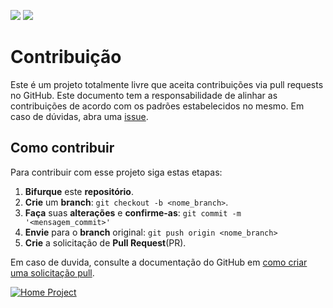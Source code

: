 ![](https://img.shields.io/badge/LICENSE-MIT-informational?style=for-the-badge&color=019EB5)
![](https://img.shields.io/badge/LANGUAGE-PORTUGUESE-informational?style=for-the-badge&color=FF6501)

# **Contribuição**

Este é um projeto totalmente livre que aceita contribuições via pull requests no GitHub. Este documento tem a responsabilidade de alinhar as contribuições de acordo com os padrões estabelecidos no mesmo. Em caso de dúvidas, abra uma [issue](https://github.com/js-londrina/web_push_notification/issues/new).

## **Como contribuir**

Para contribuir com esse projeto siga estas etapas:

1. **Bifurque** este **repositório**.
2. **Crie** um **branch**: `git checkout -b <nome_branch>`.
3. **Faça** suas **alterações** e **confirme-as**: `git commit -m '<mensagem_commit>'`
4. **Envie** para o **branch** original: `git push origin <nome_branch>`
5. **Crie** a solicitação de **Pull Request**(PR).

Em caso de duvida, consulte a documentação do GitHub em [como criar uma solicitação pull](https://help.github.com/en/github/collaborating-with-issues-and-pull-requests/creating-a-pull-request).

<a href="https://github.com/js-londrina/web_push_notification">
  <img
    src="https://img.shields.io/badge/Voltar-informational?style=for-the-badge&logo=Google%20Optimize&logoColor=white&color=1887C7"
    alt="Home Project"
  />
</a>
